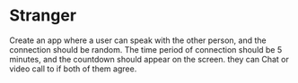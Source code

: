 # Stranger
Create an app where a user can speak with the other person, and the connection should be random. The time period of connection should be 5 minutes, and the countdown should appear on the screen. they can Chat or video call to if both of them agree.

